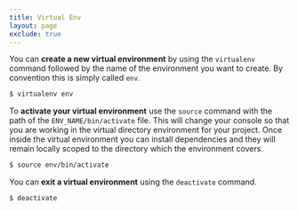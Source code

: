 ```yaml
---
title: Virtual Env
layout: page
exclude: true
---
```


You can **create a new virtual environment** by using the `virtualenv` command followed by the name of the environment you want to create. By convention this is simply called `env`.
```bash
$ virtualenv env
```

To **activate your virtual environment** use the `source` command with the path of the `ENV_NAME/bin/activate` file. This will change your console so that you are working in the virtual directory environment for your project. Once inside the virtual environment you can install dependencies and they will remain locally scoped to the directory which the environment covers.
```bash
$ source env/bin/activate
```

You can **exit a virtual environment** using the `deactivate` command.
```bash
$ deactivate
```


<!--stackedit_data:
eyJoaXN0b3J5IjpbLTE0MzIwNTMzNzAsLTExMzIxNjE0NDddfQ
==
-->